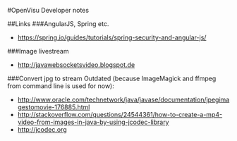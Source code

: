 #OpenVisu Developer notes

##Links
###AngularJS, Spring etc.
- https://spring.io/guides/tutorials/spring-security-and-angular-js/

###Image livestream
- http://javawebsocketsvideo.blogspot.de

###Convert jpg to stream
Outdated (because ImageMagick and ffmpeg from command line is used for now):
- http://www.oracle.com/technetwork/java/javase/documentation/jpegimagestomovie-176885.html
- http://stackoverflow.com/questions/24544361/how-to-create-a-mp4-video-from-images-in-java-by-using-jcodec-library
- http://jcodec.org

